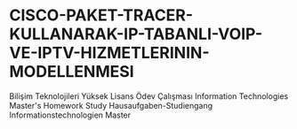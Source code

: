 # CISCO-PAKET-TRACER-KULLANARAK-IP-TABANLI-VOIP-VE-IPTV-HIZMETLERININ-MODELLENMESI
Bilişim Teknolojileri Yüksek Lisans Ödev Çalışması
Information Technologies Master's Homework Study
Hausaufgaben-Studiengang Informationstechnologien Master
